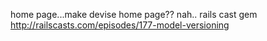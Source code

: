 home page...make devise home page?? nah..
rails cast gem
http://railscasts.com/episodes/177-model-versioning
